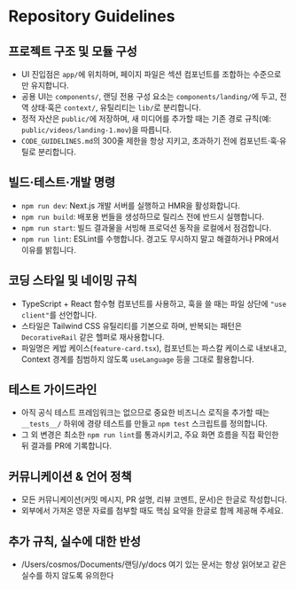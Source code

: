 # Repository Guidelines

## 프로젝트 구조 및 모듈 구성
- UI 진입점은 `app/`에 위치하며, 페이지 파일은 섹션 컴포넌트를 조합하는 수준으로만 유지합니다.
- 공용 UI는 `components/`, 랜딩 전용 구성 요소는 `components/landing/`에 두고, 전역 상태·훅은 `context/`, 유틸리티는 `lib/`로 분리합니다.
- 정적 자산은 `public/`에 저장하며, 새 미디어를 추가할 때는 기존 경로 규칙(예: `public/videos/landing-1.mov`)을 따릅니다.
- `CODE_GUIDELINES.md`의 300줄 제한을 항상 지키고, 초과하기 전에 컴포넌트·훅·유틸로 분리합니다.

## 빌드·테스트·개발 명령
- `npm run dev`: Next.js 개발 서버를 실행하고 HMR을 활성화합니다.
- `npm run build`: 배포용 번들을 생성하므로 릴리스 전에 반드시 실행합니다.
- `npm run start`: 빌드 결과물을 서빙해 프로덕션 동작을 로컬에서 점검합니다.
- `npm run lint`: ESLint를 수행합니다. 경고도 무시하지 말고 해결하거나 PR에서 이유를 밝힙니다.

## 코딩 스타일 및 네이밍 규칙
- TypeScript + React 함수형 컴포넌트를 사용하고, 훅을 쓸 때는 파일 상단에 `"use client"`를 선언합니다.
- 스타일은 Tailwind CSS 유틸리티를 기본으로 하며, 반복되는 패턴은 `DecorativeRail` 같은 헬퍼로 재사용합니다.
- 파일명은 케밥 케이스(`feature-card.tsx`), 컴포넌트는 파스칼 케이스로 내보내고, Context 경계를 침범하지 않도록 `useLanguage` 등을 그대로 활용합니다.

## 테스트 가이드라인
- 아직 공식 테스트 프레임워크는 없으므로 중요한 비즈니스 로직을 추가할 때는 `__tests__/` 하위에 경량 테스트를 만들고 `npm test` 스크립트를 정의합니다.
- 그 외 변경은 최소한 `npm run lint`를 통과시키고, 주요 화면 흐름을 직접 확인한 뒤 결과를 PR에 기록합니다.

## 커뮤니케이션 & 언어 정책
- 모든 커뮤니케이션(커밋 메시지, PR 설명, 리뷰 코멘트, 문서)은 한글로 작성합니다.
- 외부에서 가져온 영문 자료를 첨부할 때도 핵심 요약을 한글로 함께 제공해 주세요.

## 추가 규칙, 실수에 대한 반성
- /Users/cosmos/Documents/랜딩/y/docs 여기 있는 문서는 항상 읽어보고 같은 실수를 하지 않도록 유의한다